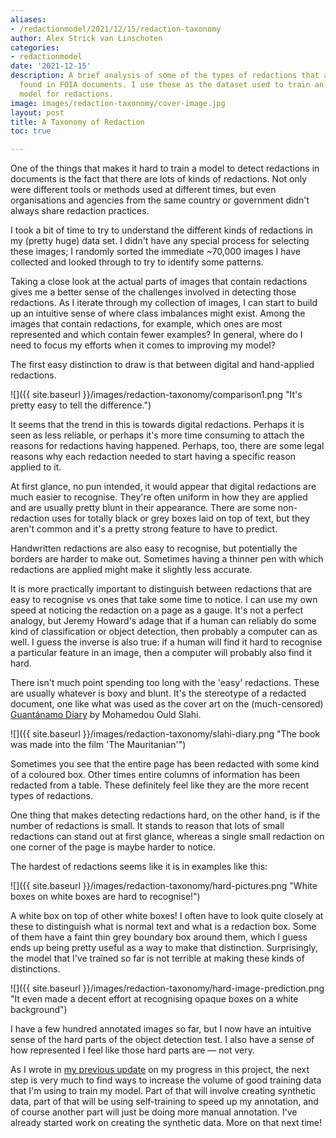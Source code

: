 ```yaml
---
aliases:
- /redactionmodel/2021/12/15/redaction-taxonomy
author: Alex Strick van Linschoten
categories:
- redactionmodel
date: '2021-12-15'
description: A brief analysis of some of the types of redactions that are commonly
  found in FOIA documents. I use these as the dataset used to train an object detection
  model for redactions.
image: images/redaction-taxonomy/cover-image.jpg
layout: post
title: A Taxonomy of Redaction
toc: true

---
```


One of the things that makes it hard to train a model to detect redactions in documents is the fact that there are lots of kinds of redactions. Not only were different tools or methods used at different times, but even organisations and agencies from the same country or government didn't always share redaction practices.

I took a bit of time to try to understand the different kinds of redactions in my (pretty huge) data set. I didn't have any special process for selecting these images; I randomly sorted the immediate ~70,000 images I have collected and looked through to try to identify some patterns.

Taking a close look at the actual parts of images that contain redactions gives me a better sense of the challenges involved in detecting those redactions. As I iterate through my collection of images, I can start to build up an intuitive sense of where class imbalances might exist. Among the images that contain redactions, for example, which ones are most represented and which contain fewer examples? In general, where do I need to focus my efforts when it comes to improving my model?

The first easy distinction to draw is that between digital and hand-applied redactions. 

![]({{ site.baseurl }}/images/redaction-taxonomy/comparison1.png "It's pretty easy to tell the difference.")

It seems that the trend in this is towards digital redactions. Perhaps it is seen as less reliable, or perhaps it's more time consuming to attach the reasons for redactions having happened. Perhaps, too, there are some legal reasons why each redaction needed to start having a specific reason applied to it.

At first glance, no pun intended, it would appear that digital redactions are much easier to recognise. They're often uniform in how they are applied and are usually pretty blunt in their appearance. There are some non-redaction uses for totally black or grey boxes laid on top of text, but they aren't common and it's a pretty strong feature to have to predict.

Handwritten redactions are also easy to recognise, but potentially the borders are harder to make out. Sometimes having a thinner pen with which redactions are applied might make it slightly less accurate.

It is more practically important to distinguish between redactions that are easy to recognise vs ones that take some time to notice. I can use my own speed at noticing the redaction on a page as a gauge. It's not a perfect analogy, but Jeremy Howard's adage that if a human can reliably do some kind of classification or object detection, then probably a computer can as well. I guess the inverse is also true: if a human will find it hard to recognise a particular feature in an image, then a computer will probably also find it hard.

There isn't much point spending too long with the 'easy' redactions. These are usually whatever is boxy and blunt. It's the stereotype of a redacted document, one like what was used as the cover art on the (much-censored) [Guantánamo Diary](https://www.amazon.com/gp/product/B00KAEXM1K/ref=dbs_a_def_rwt_hsch_vapi_tkin_p1_i0?tag=soumet-20) by Mohamedou Ould Slahi.

![]({{ site.baseurl }}/images/redaction-taxonomy/slahi-diary.png "The book was made into the film 'The Mauritanian'")

Sometimes you see that the entire page has been redacted with some kind of a coloured box. Other times entire columns of information has been redacted from a table. These definitely feel like they are the more recent types of redactions.

One thing that makes detecting redactions hard, on the other hand, is if the number of redactions is small. It stands to reason that lots of small redactions can stand out at first glance, whereas a single small redaction on one corner of the page is maybe harder to notice.

The hardest of redactions seems like it is in examples like this:

![]({{ site.baseurl }}/images/redaction-taxonomy/hard-pictures.png "White boxes on white boxes are hard to recognise!")

A white box on top of other white boxes! I often have to look quite closely at these to distinguish what is normal text and what is a redaction box. Some of them have a faint thin grey boundary box around them, which I guess ends up being pretty useful as a way to make that distinction. Surprisingly, the model that I've trained so far is not terrible at making these kinds of distinctions.

![]({{ site.baseurl }}/images/redaction-taxonomy/hard-image-prediction.png "It even made a decent effort at recognising opaque boxes on a white background")

I have a few hundred annotated images so far, but I now have an intuitive sense of the hard parts of the object detection test. I also have a sense of how represented I feel like those hard parts are — not very.

As I wrote in [my previous update](https://mlops.systems/redactionmodel/computervision/progressreport/2021/12/11/redaction-progress-week-one.html) on my progress in this project, the next step is very much to find ways to increase the volume of good training data that I'm using to train my model. Part of that will involve creating synthetic data, part of that will be using self-training to speed up my annotation, and of course another part will just be doing more manual annotation. I've already started work on creating the synthetic data. More on that next time!